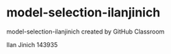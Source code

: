 # model-selection-ilanjinich
model-selection-ilanjinich created by GitHub Classroom


Ilan Jinich
143935

